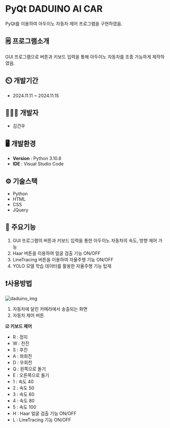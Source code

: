 # PyQt DADUINO AI CAR
PyQt를 이용하여 아두이노 자동차 제어 프로그램을 구현하였음.

## 🗒 프로그램소개
GUI 프로그램으로 버튼과 키보드 입력을 통해 아두이노 자동차를 조종 가능하게 제작하였음.

## ⏲️ 개발기간
- 2024.11.11 ~ 2024.11.15

## 🧑‍🤝‍🧑 개발자
- 김건우

## 🖥 개발환경
- **Version** : Python 3.10.8
- **IDE** : Visual Studio Code

## ⚙️ 기술스택
- Python
- HTML
- CSS
- JQuery

## 📌 주요기능
1. GUI 프로그램의 버튼과 키보드 입력을 통한 아두이노 자동차의 속도, 방향 제어 가능
2. Haar 버튼을 이용하여 얼굴 검출 기능 ON/OFF
3. LineTracing 버튼을 이용하여 자율주행 기능 ON/OFF
4. YOLO 모델 학습 데이터를 활용한 자율주행 기능 탑재

## ❗사용방법
![daduino_img](https://github.com/user-attachments/assets/9b9436c3-b8aa-4c47-bd8a-7c5d8a5c6590)

1. 자동차에 달린 카메라에서 송출되는 화면
2. 자동차 제어 버튼

**☑ 키보드 제어**
- R : 정지
- W : 전진
- S : 후진
- A : 좌회전
- D : 우회전
- Q : 왼쪽으로 돌기
- E : 오른쪽으로 돌기
- 1 : 속도 40
- 2 : 속도 50
- 3 : 속도 60
- 4 : 속도 80
- 5 : 속도 100
- H : Haar 얼굴 검출 기능 ON/OFF
- L : LineTracing 기능 ON/OFF
